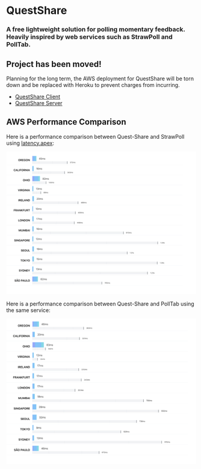 # QuestShare

### A free lightweight solution for polling momentary feedback. Heavily inspired by web services such as StrawPoll and PollTab.


## Project has been moved!
Planning for the long term, the AWS deployment for QuestShare will be torn down and be replaced with Heroku to prevent charges from incurring. 
* [QuestShare Client](https://github.com/koreankim/heroku-questshare-client)
* [QuestShare Server](https://github.com/koreankim/heroku-questshare-server)

## AWS Performance Comparison

Here is a performance comparison between Quest-Share and StrawPoll using [latency.apex](https://latency.apex.sh/):

![StrawPoll Comparison](/client/src/assets/strawpollcomparison.png)

Here is a performance comparison between Quest-Share and PollTab using the same service:

![PollTab Comparison](/client/src/assets/polltabcomparison.png)


